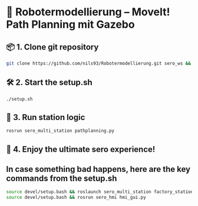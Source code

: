 # 🤖 Robotermodellierung – MoveIt! Path Planning mit Gazebo

## 📦 1. Clone git repository 
```bash
git clone https://github.com/nils93/Robotermodellierung.git sero_ws && cd sero_ws
```

## 🛠️ 2. Start the setup.sh
```bash
./setup.sh
```

## 🧠 3. Run station logic
```bash
rosrun sero_multi_station pathplanning.py
```

## 🍿 4. Enjoy the ultimate sero experience!

## In case something bad happens, here are the key commands from the setup.sh
```bash
source devel/setup.bash && roslaunch sero_multi_station factory_station.launch
source devel/setup.bash && rosrun sero_hmi hmi_gui.py
```
